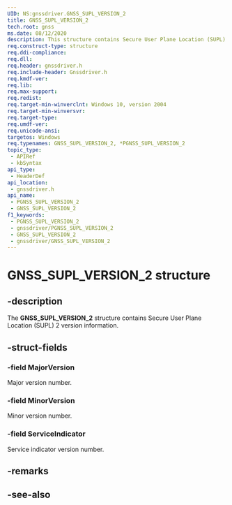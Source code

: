```yaml
---
UID: NS:gnssdriver.GNSS_SUPL_VERSION_2
title: GNSS_SUPL_VERSION_2
tech.root: gnss
ms.date: 08/12/2020
description: This structure contains Secure User Plane Location (SUPL) 2 version information.
req.construct-type: structure
req.ddi-compliance: 
req.dll: 
req.header: gnssdriver.h
req.include-header: Gnssdriver.h
req.kmdf-ver: 
req.lib: 
req.max-support: 
req.redist: 
req.target-min-winverclnt: Windows 10, version 2004
req.target-min-winversvr: 
req.target-type: 
req.umdf-ver: 
req.unicode-ansi: 
targetos: Windows
req.typenames: GNSS_SUPL_VERSION_2, *PGNSS_SUPL_VERSION_2
topic_type:
 - APIRef
 - kbSyntax
api_type:
 - HeaderDef
api_location:
 - gnssdriver.h
api_name:
 - PGNSS_SUPL_VERSION_2
 - GNSS_SUPL_VERSION_2
f1_keywords:
 - PGNSS_SUPL_VERSION_2
 - gnssdriver/PGNSS_SUPL_VERSION_2
 - GNSS_SUPL_VERSION_2
 - gnssdriver/GNSS_SUPL_VERSION_2
---
```


# GNSS_SUPL_VERSION_2 structure


## -description

The **GNSS_SUPL_VERSION_2** structure contains Secure User Plane Location (SUPL) 2 version information.

## -struct-fields

### -field MajorVersion

Major version number.

### -field MinorVersion

Minor version number.

### -field ServiceIndicator

Service indicator version number.

## -remarks

## -see-also

